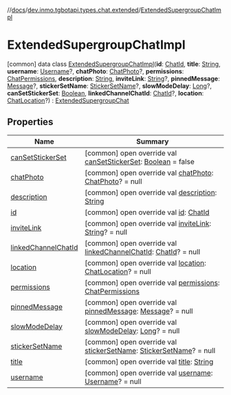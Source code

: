 //[docs](../../../index.md)/[dev.inmo.tgbotapi.types.chat.extended](../index.md)/[ExtendedSupergroupChatImpl](index.md)



# ExtendedSupergroupChatImpl  
 [common] data class [ExtendedSupergroupChatImpl](index.md)(**id**: [ChatId](../../dev.inmo.tgbotapi.types/-chat-id/index.md), **title**: [String](https://kotlinlang.org/api/latest/jvm/stdlib/kotlin/-string/index.html), **username**: [Username](../../dev.inmo.tgbotapi.types/-username/index.md)?, **chatPhoto**: [ChatPhoto](../../dev.inmo.tgbotapi.types/-chat-photo/index.md)?, **permissions**: [ChatPermissions](../../dev.inmo.tgbotapi.types.chat/-chat-permissions/index.md), **description**: [String](https://kotlinlang.org/api/latest/jvm/stdlib/kotlin/-string/index.html), **inviteLink**: [String](https://kotlinlang.org/api/latest/jvm/stdlib/kotlin/-string/index.html)?, **pinnedMessage**: [Message](../../dev.inmo.tgbotapi.types.message.abstracts/-message/index.md)?, **stickerSetName**: [StickerSetName](../../dev.inmo.tgbotapi.types/index.md#%5Bdev.inmo.tgbotapi.types%2FStickerSetName%2F%2F%2FPointingToDeclaration%2F%5D%2FClasslikes%2F625018081)?, **slowModeDelay**: [Long](https://kotlinlang.org/api/latest/jvm/stdlib/kotlin/-long/index.html)?, **canSetStickerSet**: [Boolean](https://kotlinlang.org/api/latest/jvm/stdlib/kotlin/-boolean/index.html), **linkedChannelChatId**: [ChatId](../../dev.inmo.tgbotapi.types/-chat-id/index.md)?, **location**: [ChatLocation](../../dev.inmo.tgbotapi.types/-chat-location/index.md)?) : [ExtendedSupergroupChat](../../dev.inmo.tgbotapi.types.chat.abstracts.extended/-extended-supergroup-chat/index.md)   


## Properties  
  
|  Name |  Summary | 
|---|---|
| <a name="dev.inmo.tgbotapi.types.chat.extended/ExtendedSupergroupChatImpl/canSetStickerSet/#/PointingToDeclaration/"></a>[canSetStickerSet](can-set-sticker-set.md)| <a name="dev.inmo.tgbotapi.types.chat.extended/ExtendedSupergroupChatImpl/canSetStickerSet/#/PointingToDeclaration/"></a> [common] open override val [canSetStickerSet](can-set-sticker-set.md): [Boolean](https://kotlinlang.org/api/latest/jvm/stdlib/kotlin/-boolean/index.html) = false   <br>|
| <a name="dev.inmo.tgbotapi.types.chat.extended/ExtendedSupergroupChatImpl/chatPhoto/#/PointingToDeclaration/"></a>[chatPhoto](chat-photo.md)| <a name="dev.inmo.tgbotapi.types.chat.extended/ExtendedSupergroupChatImpl/chatPhoto/#/PointingToDeclaration/"></a> [common] open override val [chatPhoto](chat-photo.md): [ChatPhoto](../../dev.inmo.tgbotapi.types/-chat-photo/index.md)? = null   <br>|
| <a name="dev.inmo.tgbotapi.types.chat.extended/ExtendedSupergroupChatImpl/description/#/PointingToDeclaration/"></a>[description](description.md)| <a name="dev.inmo.tgbotapi.types.chat.extended/ExtendedSupergroupChatImpl/description/#/PointingToDeclaration/"></a> [common] open override val [description](description.md): [String](https://kotlinlang.org/api/latest/jvm/stdlib/kotlin/-string/index.html)   <br>|
| <a name="dev.inmo.tgbotapi.types.chat.extended/ExtendedSupergroupChatImpl/id/#/PointingToDeclaration/"></a>[id](id.md)| <a name="dev.inmo.tgbotapi.types.chat.extended/ExtendedSupergroupChatImpl/id/#/PointingToDeclaration/"></a> [common] open override val [id](id.md): [ChatId](../../dev.inmo.tgbotapi.types/-chat-id/index.md)   <br>|
| <a name="dev.inmo.tgbotapi.types.chat.extended/ExtendedSupergroupChatImpl/inviteLink/#/PointingToDeclaration/"></a>[inviteLink](invite-link.md)| <a name="dev.inmo.tgbotapi.types.chat.extended/ExtendedSupergroupChatImpl/inviteLink/#/PointingToDeclaration/"></a> [common] open override val [inviteLink](invite-link.md): [String](https://kotlinlang.org/api/latest/jvm/stdlib/kotlin/-string/index.html)? = null   <br>|
| <a name="dev.inmo.tgbotapi.types.chat.extended/ExtendedSupergroupChatImpl/linkedChannelChatId/#/PointingToDeclaration/"></a>[linkedChannelChatId](linked-channel-chat-id.md)| <a name="dev.inmo.tgbotapi.types.chat.extended/ExtendedSupergroupChatImpl/linkedChannelChatId/#/PointingToDeclaration/"></a> [common] open override val [linkedChannelChatId](linked-channel-chat-id.md): [ChatId](../../dev.inmo.tgbotapi.types/-chat-id/index.md)? = null   <br>|
| <a name="dev.inmo.tgbotapi.types.chat.extended/ExtendedSupergroupChatImpl/location/#/PointingToDeclaration/"></a>[location](location.md)| <a name="dev.inmo.tgbotapi.types.chat.extended/ExtendedSupergroupChatImpl/location/#/PointingToDeclaration/"></a> [common] open override val [location](location.md): [ChatLocation](../../dev.inmo.tgbotapi.types/-chat-location/index.md)? = null   <br>|
| <a name="dev.inmo.tgbotapi.types.chat.extended/ExtendedSupergroupChatImpl/permissions/#/PointingToDeclaration/"></a>[permissions](permissions.md)| <a name="dev.inmo.tgbotapi.types.chat.extended/ExtendedSupergroupChatImpl/permissions/#/PointingToDeclaration/"></a> [common] open override val [permissions](permissions.md): [ChatPermissions](../../dev.inmo.tgbotapi.types.chat/-chat-permissions/index.md)   <br>|
| <a name="dev.inmo.tgbotapi.types.chat.extended/ExtendedSupergroupChatImpl/pinnedMessage/#/PointingToDeclaration/"></a>[pinnedMessage](pinned-message.md)| <a name="dev.inmo.tgbotapi.types.chat.extended/ExtendedSupergroupChatImpl/pinnedMessage/#/PointingToDeclaration/"></a> [common] open override val [pinnedMessage](pinned-message.md): [Message](../../dev.inmo.tgbotapi.types.message.abstracts/-message/index.md)? = null   <br>|
| <a name="dev.inmo.tgbotapi.types.chat.extended/ExtendedSupergroupChatImpl/slowModeDelay/#/PointingToDeclaration/"></a>[slowModeDelay](slow-mode-delay.md)| <a name="dev.inmo.tgbotapi.types.chat.extended/ExtendedSupergroupChatImpl/slowModeDelay/#/PointingToDeclaration/"></a> [common] open override val [slowModeDelay](slow-mode-delay.md): [Long](https://kotlinlang.org/api/latest/jvm/stdlib/kotlin/-long/index.html)? = null   <br>|
| <a name="dev.inmo.tgbotapi.types.chat.extended/ExtendedSupergroupChatImpl/stickerSetName/#/PointingToDeclaration/"></a>[stickerSetName](sticker-set-name.md)| <a name="dev.inmo.tgbotapi.types.chat.extended/ExtendedSupergroupChatImpl/stickerSetName/#/PointingToDeclaration/"></a> [common] open override val [stickerSetName](sticker-set-name.md): [StickerSetName](../../dev.inmo.tgbotapi.types/index.md#%5Bdev.inmo.tgbotapi.types%2FStickerSetName%2F%2F%2FPointingToDeclaration%2F%5D%2FClasslikes%2F625018081)? = null   <br>|
| <a name="dev.inmo.tgbotapi.types.chat.extended/ExtendedSupergroupChatImpl/title/#/PointingToDeclaration/"></a>[title](title.md)| <a name="dev.inmo.tgbotapi.types.chat.extended/ExtendedSupergroupChatImpl/title/#/PointingToDeclaration/"></a> [common] open override val [title](title.md): [String](https://kotlinlang.org/api/latest/jvm/stdlib/kotlin/-string/index.html)   <br>|
| <a name="dev.inmo.tgbotapi.types.chat.extended/ExtendedSupergroupChatImpl/username/#/PointingToDeclaration/"></a>[username](username.md)| <a name="dev.inmo.tgbotapi.types.chat.extended/ExtendedSupergroupChatImpl/username/#/PointingToDeclaration/"></a> [common] open override val [username](username.md): [Username](../../dev.inmo.tgbotapi.types/-username/index.md)? = null   <br>|

